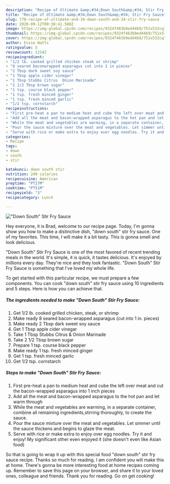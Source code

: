 ```yaml
---
description: "Recipe of Ultimate &amp;#34;Down South&amp;#34; Stir Fry Sauce"
title: "Recipe of Ultimate &amp;#34;Down South&amp;#34; Stir Fry Sauce"
slug: 778-recipe-of-ultimate-and-34-down-south-and-34-stir-fry-sauce
date: 2020-09-12T09:38:41.508Z
image: https://img-global.cpcdn.com/recipes/9324f463b9ed44b9/751x532cq70/down-south-stir-fry-sauce-recipe-main-photo.jpg
thumbnail: https://img-global.cpcdn.com/recipes/9324f463b9ed44b9/751x532cq70/down-south-stir-fry-sauce-recipe-main-photo.jpg
cover: https://img-global.cpcdn.com/recipes/9324f463b9ed44b9/751x532cq70/down-south-stir-fry-sauce-recipe-main-photo.jpg
author: Essie Watts
ratingvalue: 5
reviewcount: 12142
recipeingredient:
- "1/2 lb. cooked grilled chicken steak or shrimp"
- "8 seared baconwrapped asparagus cut into 1 in pieces"
- "2 Tbsp dark sweet soy sauce"
- "1 Tbsp apple cider vinegar"
- "1 Tbsp Stubbs Citrus  Onion Marinade"
- "2 1/2 Tbsp brown sugar"
- "1 tsp. course black pepper"
- "1 tsp. fresh minced ginger"
- "1 tsp. fresh minced garlic"
- "1/2 tsp. cornstarch"
recipeinstructions:
- "First pre-heat a pan to medium heat and cube the left over meat and cut the bacon-wrapped asparagus into 1 inch pieces"
- "Add all the meat and bacon-wrapped asparagus to the hot pan and let warm through"
- "While the meat and vegetables are warming, in a separate container, combine all remaining ingredients,stirring thoroughly, to create the sauce."
- "Pour the sauce mixture over the meat and vegetables. Let simmer until the sauce thickens and begins to glaze the meat."
- "Serve with rice or make extra to enjoy over egg noodles. Try it and enjoy! My significant other even enjoyed it (she doesn&#39;t even like Asian food)"
categories:
- Recipe
tags:
- down
- south
- stir

katakunci: down south stir 
nutrition: 249 calories
recipecuisine: American
preptime: "PT17M"
cooktime: "PT51M"
recipeyield: "3"
recipecategory: Lunch

---
```



![&#34;Down South&#34; Stir Fry Sauce](https://img-global.cpcdn.com/recipes/9324f463b9ed44b9/751x532cq70/down-south-stir-fry-sauce-recipe-main-photo.jpg)

Hey everyone, it is Brad, welcome to our recipe page. Today, I'm gonna show you how to make a distinctive dish, &#34;down south&#34; stir fry sauce. One of my favorites. This time, I will make it a bit tasty. This is gonna smell and look delicious.

&#34;Down South&#34; Stir Fry Sauce is one of the most favored of recent trending meals in the world. It's simple, it is quick, it tastes delicious. It's enjoyed by millions every day. They're nice and they look fantastic. &#34;Down South&#34; Stir Fry Sauce is something that I've loved my whole life.




To get started with this particular recipe, we must prepare a few components. You can cook &#34;down south&#34; stir fry sauce using 10 ingredients and 5 steps. Here is how you can achieve that.

<!--inarticleads1-->

##### The ingredients needed to make &#34;Down South&#34; Stir Fry Sauce:

1. Get 1/2 lb. cooked grilled chicken, steak, or shrimp
1. Make ready 8 seared bacon-wrapped asparagus (cut into 1 in. pieces)
1. Make ready 2 Tbsp dark sweet soy sauce
1. Get 1 Tbsp apple cider vinegar
1. Take 1 Tbsp Stubbs Citrus &amp; Onion Marinade
1. Take 2 1/2 Tbsp brown sugar
1. Prepare 1 tsp. course black pepper
1. Make ready 1 tsp. fresh minced ginger
1. Get 1 tsp. fresh minced garlic
1. Get 1/2 tsp. cornstarch




<!--inarticleads2-->

##### Steps to make &#34;Down South&#34; Stir Fry Sauce:

1. First pre-heat a pan to medium heat and cube the left over meat and cut the bacon-wrapped asparagus into 1 inch pieces
1. Add all the meat and bacon-wrapped asparagus to the hot pan and let warm through
1. While the meat and vegetables are warming, in a separate container, combine all remaining ingredients,stirring thoroughly, to create the sauce.
1. Pour the sauce mixture over the meat and vegetables. Let simmer until the sauce thickens and begins to glaze the meat.
1. Serve with rice or make extra to enjoy over egg noodles. Try it and enjoy! My significant other even enjoyed it (she doesn&#39;t even like Asian food)




So that is going to wrap it up with this special food &#34;down south&#34; stir fry sauce recipe. Thanks so much for reading. I am confident you will make this at home. There's gonna be more interesting food at home recipes coming up. Remember to save this page on your browser, and share it to your loved ones, colleague and friends. Thank you for reading. Go on get cooking!
